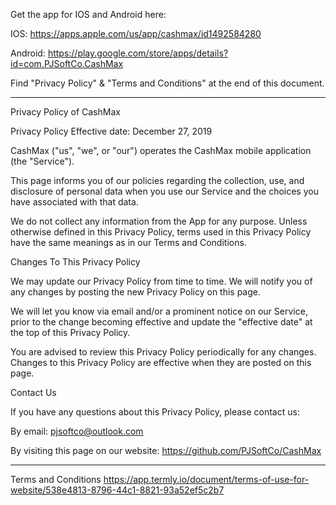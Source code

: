 Get the app for IOS and Android here:

IOS: https://apps.apple.com/us/app/cashmax/id1492584280

Android: https://play.google.com/store/apps/details?id=com.PJSoftCo.CashMax

Find "Privacy Policy" & "Terms and Conditions" at the end of this document.

----------------------------------------------------------------------------------------------------------------------------------------

Privacy Policy of CashMax

Privacy Policy
Effective date: December 27, 2019

CashMax ("us", "we", or "our") operates the CashMax mobile application (the "Service").

This page informs you of our policies regarding the collection, use, and disclosure of personal data when you use our Service and the choices you have associated with that data.

We do not collect any information from the App for any purpose. Unless otherwise defined in this Privacy Policy, terms used in this Privacy Policy have the same meanings as in our Terms and Conditions.

Changes To This Privacy Policy

We may update our Privacy Policy from time to time. We will notify you of any changes by posting the new Privacy Policy on this page.

We will let you know via email and/or a prominent notice on our Service, prior to the change becoming effective and update the "effective date" at the top of this Privacy Policy.

You are advised to review this Privacy Policy periodically for any changes. Changes to this Privacy Policy are effective when they are posted on this page.

Contact Us

If you have any questions about this Privacy Policy, please contact us:

By email: pjsoftco@outlook.com

By visiting this page on our website: https://github.com/PJSoftCo/CashMax

--------------------------------------------------------------------------------------------------------------------------------------
Terms and Conditions
https://app.termly.io/document/terms-of-use-for-website/538e4813-8796-44c1-8821-93a52ef5c2b7
